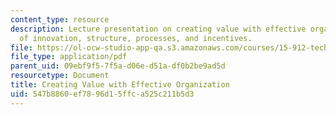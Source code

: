 ```yaml
---
content_type: resource
description: Lecture presentation on creating value with effective organization, organizational
  of innovation, structure, processes, and incentives.
file: https://ol-ocw-studio-app-qa.s3.amazonaws.com/courses/15-912-technology-strategy-fall-2008/547b8860ef7896d15ffca525c211b5d3_lec_07.pdf
file_type: application/pdf
parent_uid: 09ebf9f5-7f5a-d06e-d51a-df0b2be9ad5d
resourcetype: Document
title: Creating Value with Effective Organization
uid: 547b8860-ef78-96d1-5ffc-a525c211b5d3
---
```

